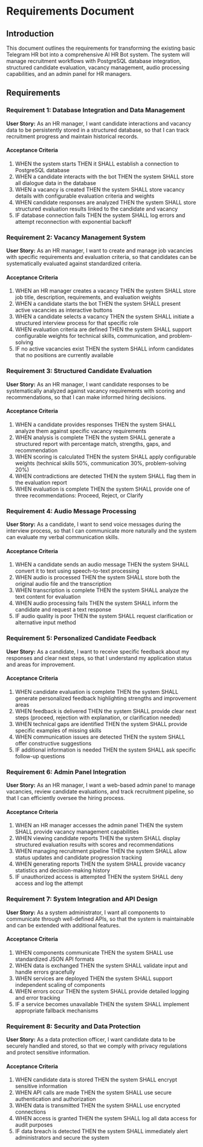 # Requirements Document

## Introduction

This document outlines the requirements for transforming the existing basic Telegram HR bot into a comprehensive AI HR Bot system. The system will manage recruitment workflows with PostgreSQL database integration, structured candidate evaluation, vacancy management, audio processing capabilities, and an admin panel for HR managers.

## Requirements

### Requirement 1: Database Integration and Data Management

**User Story:** As an HR manager, I want candidate interactions and vacancy data to be persistently stored in a structured database, so that I can track recruitment progress and maintain historical records.

#### Acceptance Criteria

1. WHEN the system starts THEN it SHALL establish a connection to PostgreSQL database
2. WHEN a candidate interacts with the bot THEN the system SHALL store all dialogue data in the database
3. WHEN a vacancy is created THEN the system SHALL store vacancy details with configurable evaluation criteria and weights
4. WHEN candidate responses are analyzed THEN the system SHALL store structured evaluation results linked to the candidate and vacancy
5. IF database connection fails THEN the system SHALL log errors and attempt reconnection with exponential backoff

### Requirement 2: Vacancy Management System

**User Story:** As an HR manager, I want to create and manage job vacancies with specific requirements and evaluation criteria, so that candidates can be systematically evaluated against standardized criteria.

#### Acceptance Criteria

1. WHEN an HR manager creates a vacancy THEN the system SHALL store job title, description, requirements, and evaluation weights
2. WHEN a candidate starts the bot THEN the system SHALL present active vacancies as interactive buttons
3. WHEN a candidate selects a vacancy THEN the system SHALL initiate a structured interview process for that specific role
4. WHEN evaluation criteria are defined THEN the system SHALL support configurable weights for technical skills, communication, and problem-solving
5. IF no active vacancies exist THEN the system SHALL inform candidates that no positions are currently available

### Requirement 3: Structured Candidate Evaluation

**User Story:** As an HR manager, I want candidate responses to be systematically analyzed against vacancy requirements with scoring and recommendations, so that I can make informed hiring decisions.

#### Acceptance Criteria

1. WHEN a candidate provides responses THEN the system SHALL analyze them against specific vacancy requirements
2. WHEN analysis is complete THEN the system SHALL generate a structured report with percentage match, strengths, gaps, and recommendation
3. WHEN scoring is calculated THEN the system SHALL apply configurable weights (technical skills 50%, communication 30%, problem-solving 20%)
4. WHEN contradictions are detected THEN the system SHALL flag them in the evaluation report
5. WHEN evaluation is complete THEN the system SHALL provide one of three recommendations: Proceed, Reject, or Clarify

### Requirement 4: Audio Message Processing

**User Story:** As a candidate, I want to send voice messages during the interview process, so that I can communicate more naturally and the system can evaluate my verbal communication skills.

#### Acceptance Criteria

1. WHEN a candidate sends an audio message THEN the system SHALL convert it to text using speech-to-text processing
2. WHEN audio is processed THEN the system SHALL store both the original audio file and the transcription
3. WHEN transcription is complete THEN the system SHALL analyze the text content for evaluation
4. WHEN audio processing fails THEN the system SHALL inform the candidate and request a text response
5. IF audio quality is poor THEN the system SHALL request clarification or alternative input method

### Requirement 5: Personalized Candidate Feedback

**User Story:** As a candidate, I want to receive specific feedback about my responses and clear next steps, so that I understand my application status and areas for improvement.

#### Acceptance Criteria

1. WHEN candidate evaluation is complete THEN the system SHALL generate personalized feedback highlighting strengths and improvement areas
2. WHEN feedback is delivered THEN the system SHALL provide clear next steps (proceed, rejection with explanation, or clarification needed)
3. WHEN technical gaps are identified THEN the system SHALL provide specific examples of missing skills
4. WHEN communication issues are detected THEN the system SHALL offer constructive suggestions
5. IF additional information is needed THEN the system SHALL ask specific follow-up questions

### Requirement 6: Admin Panel Integration

**User Story:** As an HR manager, I want a web-based admin panel to manage vacancies, review candidate evaluations, and track recruitment pipeline, so that I can efficiently oversee the hiring process.

#### Acceptance Criteria

1. WHEN an HR manager accesses the admin panel THEN the system SHALL provide vacancy management capabilities
2. WHEN viewing candidate reports THEN the system SHALL display structured evaluation results with scores and recommendations
3. WHEN managing recruitment pipeline THEN the system SHALL allow status updates and candidate progression tracking
4. WHEN generating reports THEN the system SHALL provide vacancy statistics and decision-making history
5. IF unauthorized access is attempted THEN the system SHALL deny access and log the attempt

### Requirement 7: System Integration and API Design

**User Story:** As a system administrator, I want all components to communicate through well-defined APIs, so that the system is maintainable and can be extended with additional features.

#### Acceptance Criteria

1. WHEN components communicate THEN the system SHALL use standardized JSON API formats
2. WHEN data is exchanged THEN the system SHALL validate input and handle errors gracefully
3. WHEN services are deployed THEN the system SHALL support independent scaling of components
4. WHEN errors occur THEN the system SHALL provide detailed logging and error tracking
5. IF a service becomes unavailable THEN the system SHALL implement appropriate fallback mechanisms

### Requirement 8: Security and Data Protection

**User Story:** As a data protection officer, I want candidate data to be securely handled and stored, so that we comply with privacy regulations and protect sensitive information.

#### Acceptance Criteria

1. WHEN candidate data is stored THEN the system SHALL encrypt sensitive information
2. WHEN API calls are made THEN the system SHALL use secure authentication and authorization
3. WHEN data is transmitted THEN the system SHALL use encrypted connections
4. WHEN access is granted THEN the system SHALL log all data access for audit purposes
5. IF data breach is detected THEN the system SHALL immediately alert administrators and secure the system